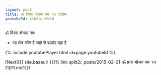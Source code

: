 ```yaml
---
layout: post
title: ॐ विस्वा क्षेत्रया नमः ११ टाइम्स
youtubeId: xtN6oitMVt8
---
```

 
 
 ॐ विस्वा क्षेत्रया नमः  
 
 -  वह क्षेत्र कौन है जहां से ब्रह्मांड बढ़ा है 
 
  
 
  
 
 
 
 
 
 


{% include youtubePlayer.html id=page.youtubeId %}
 
[Next]({{ site.baseurl }}{% link  split2/_posts/2015-02-01-ॐ प्रजा भीजय नमः ११ टाइम्स.md%})
 
